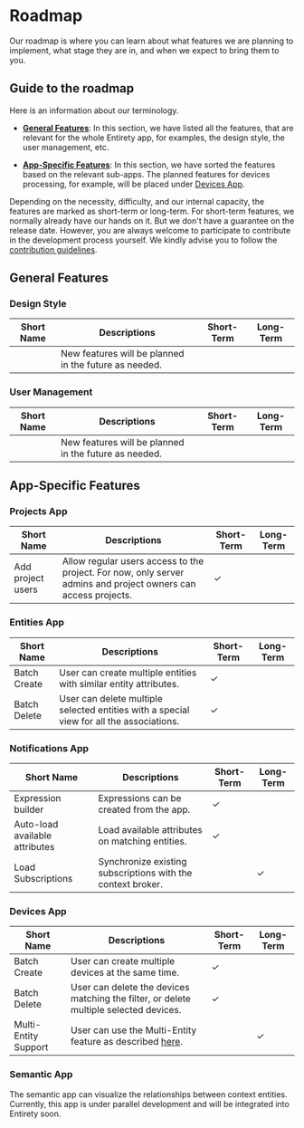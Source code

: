 # Roadmap
Our roadmap is where you can learn about what features we are planning to implement, what stage they are in, and when we expect to bring them to you.

## Guide to the roadmap
Here is an information about our terminology.

- [**General Features**](#general-features): In this section, we have listed all the features, that are relevant for the whole Entirety app, for examples, the design style, the user management, etc.

- [**App-Specific Features**](#app-specific-features): In this section, we have sorted the features based on the relevant sub-apps. The planned features for devices processing, for example, will be placed under [Devices App](#devices-app).

Depending on the necessity, difficulty, and our internal capacity, the features are marked as short-term or long-term. For short-term features, we normally already have our hands on it. But we don't have a guarantee on the release date. However, you are always welcome to participate to contribute in the development process yourself. We kindly advise you to follow the [contribution guidelines](./docs/CONTRIBUTING.md).

## General Features

### Design Style

| Short Name       | Descriptions                                                                                                        | Short-Term | Long-Term |
|------------------|---------------------------------------------------------------------------------------------------------------------|------------|-----------|
|                  | New features will be planned in the future as needed.                                                               |            |           |


### User Management

| Short Name       | Descriptions                                                                                                        | Short-Term | Long-Term |
|------------------|---------------------------------------------------------------------------------------------------------------------|------------|-----------|
|                  | New features will be planned in the future as needed.                                                               |            |           |


## App-Specific Features

### Projects App
| Short Name        | Descriptions                                                                                                   | Short-Term | Long-Term |
|-------------------|----------------------------------------------------------------------------------------------------------------|------------|-----------|
| Add project users | Allow regular users access to the project. For now, only server admins and project owners can access projects. | &check;    |           |

### Entities App
| Short Name           | Descriptions                                                                             | Short-Term | Long-Term |
|----------------------|------------------------------------------------------------------------------------------|------------|-----------|
| Batch Create         | User can create multiple entities with similar entity attributes.                        | &check;    |           |
| Batch Delete         | User can delete multiple selected entities with a special view for all the associations. | &check;    |           |

### Notifications App

| Short Name                     | Descriptions                                                | Short-Term | Long-Term |
|--------------------------------|-------------------------------------------------------------|------------|-----------|
| Expression builder             | Expressions can be created from the app.                    | &check;    |           |
| Auto-load available attributes | Load available attributes on matching entities.             | &check;    |           |
| Load Subscriptions             | Synchronize existing subscriptions with the context broker. |            | &check;   |

### Devices App

| Short Name           | Descriptions                                                                                                                                                       | Short-Term | Long-Term |
|----------------------|--------------------------------------------------------------------------------------------------------------------------------------------------------------------|------------|-----------|
| Batch Create         | User can create multiple devices at the same time.                                                                                                                 | &check;    |           |
| Batch Delete         | User can delete the devices matching the filter, or delete multiple selected devices.                                                                              | &check;    |           |
| Multi-Entity Support | User can use the Multi-Entity feature as described [here](https://iotagent-node-lib.readthedocs.io/en/latest/advanced-topics.html#multientity-plugin-multientity). |            | &check;   |

### Semantic App
The semantic app can visualize the relationships between context entities. Currently, this app is under parallel development and will be integrated into Entirety soon.
